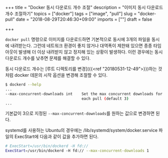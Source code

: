 +++
title = "Docker 동시 다운로드 개수 조절"
description = "이미지 동시 다운로드 개수 조절하기"
topics = ["docker"]
tags = ["image", "pull"]
slug = "docker-pull"
date = "2018-08-29T20:46:30+09:00"
imports = [""]
draft = false

+++

`docker pull` 명령으로 이미지를 다운로드하면 기본적으로 동시에 3개의 파일을 동시에 내려받는다. 그런데 네트워크 환경이 좋지 않거나 대역폭이 제한돼 있으면 종종 타임아웃이 발생해 더 이상 내려받지 않고 정지해 있는 상황이 발생하다. 이런 경우에는 동시 다운로드 개수를 낮추면 문제를 해결할 수 있다.

동시 다운로드 개수는 [루트 디렉토리를 변경]({{<ref "20180531-12-49">}})하는 것처럼 docker 데몬의 시작 옵션을 변경해 조절할 수 있다.

```bash
$ dockerd --help
...
--max-concurrent-downloads int    Set the max concurrent downloads for
                                  each pull (default 3)
...
```

기본값이 3으로 지정된 `--max-concurrent-downloads`를 원하는 값으로 변경하면 된다.

systemd를 사용하는 Ubuntu의 경우에는  /lib/systemd/system/docker.service 파일의 ExecStart에 다음과 같이 값을 추가하면 된다.

```bash
# ExecStart=/usr/bin/dockerd -H fd://
ExecStart=/usr/bin/dockerd -H fd:// --max-concurrent-downloads 1
```

